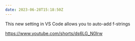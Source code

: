 ```yaml
---
date: 2023-06-28T15:18:50Z
---
```



This new setting in VS Code allows you to auto-add f-strings

https://www.youtube.com/shorts/ds6LG_N0Irw
